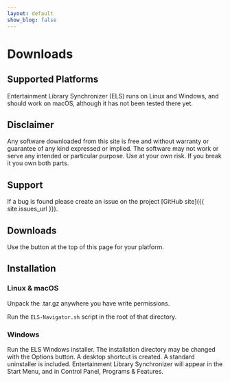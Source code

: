 ```yaml
---
layout: default
show_blog: false
---
```

# Downloads

## Supported Platforms

Entertainment Library Synchronizer (ELS) runs on Linux and Windows, and should work on macOS,
although it has not been tested there yet. 

## Disclaimer

Any software downloaded from this site is free and without warranty or guarantee of any
kind expressed or implied. The software may not work or serve any intended or particular
purpose. Use at your own risk. If you break it you own both parts.

## Support

If a bug is found please create an issue on the project [GitHub site]({{ site.issues_url }}).

## Downloads

Use the button at the top of this page for your platform.

## Installation

### Linux & macOS

Unpack the .tar.gz anywhere you have write permissions.

Run the ``` ELS-Navigator.sh ``` script in the root of that directory.

### Windows

Run the ELS Windows installer. The installation directory may be changed with the Options button.
A desktop shortcut is created. A standard uninstaller is included. Entertainment Library Synchronizer will
appear in the Start Menu, and in Control Panel, Programs & Features.

